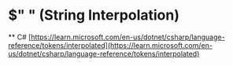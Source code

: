 # $" " (String Interpolation)

\*\* C# [https://learn.microsoft.com/en-us/dotnet/csharp/language-reference/tokens/interpolated](https://learn.microsoft.com/en-us/dotnet/csharp/language-reference/tokens/interpolated)
